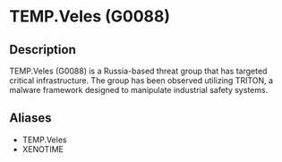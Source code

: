 # TEMP.Veles (G0088)

## Description
TEMP.Veles (G0088) is a Russia-based threat group that has targeted critical infrastructure. The group has been observed utilizing TRITON, a malware framework designed to manipulate industrial safety systems.

## Aliases
- TEMP.Veles
- XENOTIME

